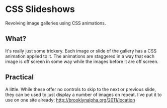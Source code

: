 # CSS Slideshows
Revolving image galleries using CSS animations.

## What?
It's really just some trickery. Each image or slide of the gallery has a CSS animation applied to it. The animations are staggered in a way that each image is off screen in some way while the images before it are off screen.

## Practical
A little. While these offer no controls to skip to the next or previous slide, they can be used to just display a number of images on repeat. I've put it to use on one site already; http://brooklynalpha.org/2011/location